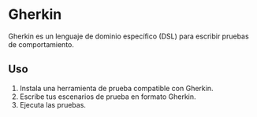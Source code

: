 # Gherkin

Gherkin es un lenguaje de dominio específico (DSL) para escribir pruebas de comportamiento.

## Uso

1. Instala una herramienta de prueba compatible con Gherkin.
2. Escribe tus escenarios de prueba en formato Gherkin.
3. Ejecuta las pruebas.

